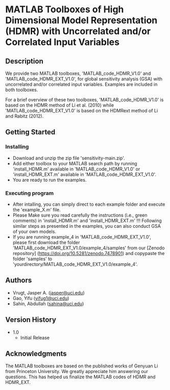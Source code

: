 # MATLAB Toolboxes of High Dimensional Model Representation (HDMR) with Uncorrelated and/or Correlated Input Variables

## Description

We provide two MATLAB toolboxes, 'MATLAB_code_HDMR_V1.0' and 'MATLAB_code_HDMR_EXT_V1.0', for global sensitivity analysis (GSA) with uncorrelated and/or correlated input variables. Examples are included in both toolboxes. 

For a brief overview of these two toolboxes, 'MATLAB_code_HDMR_V1.0' is based on the HDMR method of Li et al. (2010) while 'MATLAB_code_HDMR_EXT_V1.0'  is based on the  HDMRext method of Li and Rabitz (2012).

## Getting Started

### Installing

* Download and unzip the zip file 'sensitivity-main.zip'.
* Add either toolbox to your MATLAB search path by running 'install_HDMR.m' available in 'MATLAB_code_HDMR_V1.0' or 'install_HDMR_EXT.m' available in 'MATLAB_code_HDMR_EXT_V1.0'.
* You are ready to run the examples.

### Executing program

* After intalling, you can simply direct to each example folder and execute the 'example_X.m' file.
* Please Make sure you read carefully the instructions (i.e., green comments) in 'install_HDMR.m' and 'install_HDMR_EXT.m' !!!  Following similar steps as presented in the examples, you can also conduct GSA of your own models.
* If you are running example_4 in 'MATLAB_code_HDMR_EXT_V1.0', please first download the folder 'MATLAB_code_HDMR_EXT_V1.0/example_4/samples' from our [Zenodo repository] (https://doi.org/10.5281/zenodo.7478901) and copypaste the folder 'samples' to 'yourdirectory/MATLAB_code_HDMR_EXT_V1.0/example_4'.

## Authors

* Vrugt, Jasper A. (jasper@uci.edu) 
* Gao, Yifu (yifug1@uci.edu)   
* Sahin, Abdullah (sahina@uci.edu)

## Version History

* 1.0
    * Initial Release

## Acknowledgments
The MATLAB toolboxes are based on the published works of Genyuan Li from Princeton University. We greatly appreciate him answering our questions. This has helped us finalize the MATLAB codes of HDMR and HDMR_EXT.
